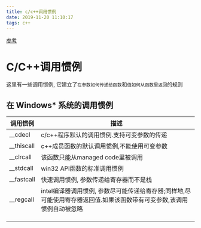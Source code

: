 ```yaml
---
title: c/c++调用惯例
date: 2019-11-20 11:10:17
tags: c++
---
```


[参考](https://scc.ustc.edu.cn/zlsc/sugon/intel/compiler_c/main_cls/bldaps_cls/common/bldaps_calling_conv.htm)

# C/C++调用惯例

这里有一些调用惯例, 它建立了`在参数如何传递给函数`和`值如何从函数里返回`的规则

## 在 Windows* 系统的调用惯例

| 调用惯例   | 描述                                                         |
| ---------- | ------------------------------------------------------------ |
| __cdecl    | c/c++程序默认的调用惯例.支持可变参数的传递                   |
| __thiscall | c++成员函数的默认调用惯例,不能使用可变参数                   |
| __clrcall  | 该函数只能从managed code里被调用                             |
| __stdcall  | win32 API函数的标准调用惯例                                  |
| __fastcall | 快速调用惯例, 参数传递给寄存器而不是栈                       |
| __regcall  | intel编译器调用惯例, 参数尽可能传递给寄存器;同样地,尽可能使用寄存器返回值.如果该函数带有可变参数,该调用惯例自动被忽略 |
|            |                                                              |
|            |                                                              |
|            |                                                              |

